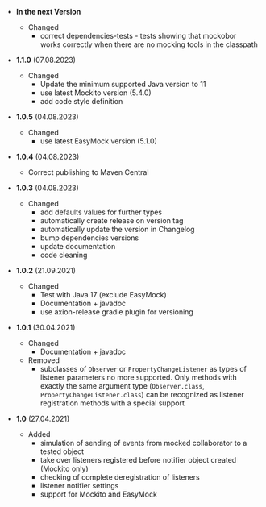 - **In the next Version**
  - Changed
    - correct dependencies-tests - tests showing that mockobor works correctly when there are no mocking tools in the classpath

- **1.1.0** (07.08.2023)
    - Changed
        - Update the minimum supported Java version to 11
        - use latest Mockito version (5.4.0)
        - add code style definition

- **1.0.5** (04.08.2023)
    - Changed
        - use latest EasyMock version (5.1.0)

- **1.0.4** (04.08.2023)
    - Correct publishing to Maven Central

- **1.0.3** (04.08.2023)
    - Changed
        - add defaults values for further types
        - automatically create release on version tag
        - automatically update the version in Changelog
        - bump dependencies versions
        - update documentation
        - code cleaning

- **1.0.2** (21.09.2021)
    - Changed
        - Test with Java 17 (exclude EasyMock)
        - Documentation + javadoc
        - use axion-release gradle plugin for versioning

- **1.0.1** (30.04.2021)
    - Changed
        - Documentation + javadoc
    - Removed
        - subclasses of `Observer` or `PropertyChangeListener` as types of listener parameters no more supported. Only
          methods with exactly the same argument type (`Observer.class`, `PropertyChangeListener.class`) can be
          recognized as listener registration methods with a special support

- **1.0** (27.04.2021)
    - Added
        - simulation of sending of events from mocked collaborator to a tested object
        - take over listeners registered before notifier object created (Mockito only)
        - checking of complete deregistration of listeners
        - listener notifier settings
        - support for Mockito and EasyMock
